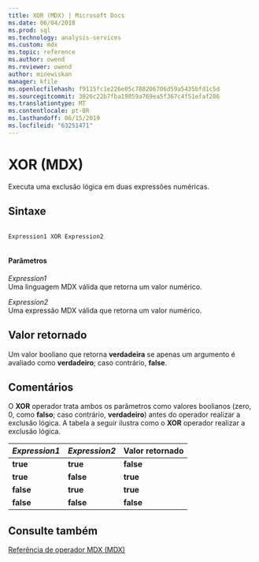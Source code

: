 ```yaml
---
title: XOR (MDX) | Microsoft Docs
ms.date: 06/04/2018
ms.prod: sql
ms.technology: analysis-services
ms.custom: mdx
ms.topic: reference
ms.author: owend
ms.reviewer: owend
author: minewiskan
manager: kfile
ms.openlocfilehash: f9115fc1e226e05c788206706d59a5435bfd1c5d
ms.sourcegitcommit: 3026c22b7fba19059a769ea5f367c4f51efaf286
ms.translationtype: MT
ms.contentlocale: pt-BR
ms.lasthandoff: 06/15/2019
ms.locfileid: "63251471"
---
```

# <a name="xor-mdx"></a>XOR (MDX)


  Executa uma exclusão lógica em duas expressões numéricas.  
  
## <a name="syntax"></a>Sintaxe  
  
```  
  
Expression1 XOR Expression2  
  
```  
  
#### <a name="parameters"></a>Parâmetros  
 *Expression1*  
 Uma linguagem MDX válida que retorna um valor numérico.  
  
 *Expression2*  
 Uma expressão MDX válida que retorna um valor numérico.  
  
## <a name="return-value"></a>Valor retornado  
 Um valor booliano que retorna **verdadeira** se apenas um argumento é avaliado como **verdadeiro**; caso contrário, **false**.  
  
## <a name="remarks"></a>Comentários  
 O **XOR** operador trata ambos os parâmetros como valores boolianos (zero, 0, como **falso**; caso contrário, **verdadeiro**) antes do operador realizar a exclusão lógica. A tabela a seguir ilustra como o **XOR** operador realizar a exclusão lógica.  
  
|*Expression1*|*Expression2*|Valor retornado|  
|-------------------|-------------------|------------------|  
|**true**|**true**|**false**|  
|**true**|**false**|**true**|  
|**false**|**true**|**true**|  
|**false**|**false**|**false**|  
  
## <a name="see-also"></a>Consulte também  
 [Referência de operador MDX &#40;MDX&#41;](../mdx/mdx-operator-reference-mdx.md)  
  
  
